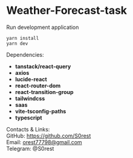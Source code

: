 # Weather-Forecast-task

Run development application

```
yarn install
yarn dev
```

Dependencies:
- **tanstack/react-query**
- **axios**
- **lucide-react**
- **react-router-dom**
- **react-transition-group**
- **tailwindcss**
- **saas**
- **vite-tsconfig-paths**
- **typescript**

Contacts & Links:  
GitHub: https://github.com/S0rest  
Email: orest77798@gmail.com  
Telegram: @S0rest